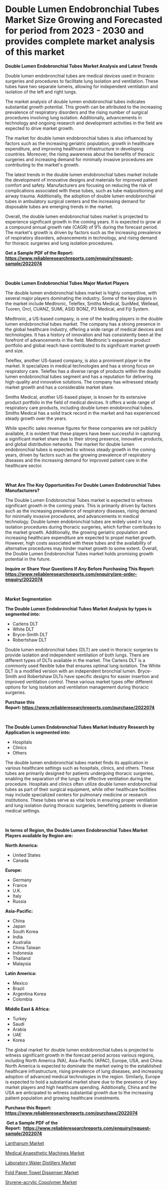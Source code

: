 <p><h1>Double Lumen Endobronchial Tubes Market Size Growing and Forecasted for period from 2023 - 2030 and provides complete market analysis of this market</h1></p><p><strong>Double Lumen Endobronchial Tubes Market Analysis and Latest Trends</strong></p>
<p><p>Double lumen endobronchial tubes are medical devices used in thoracic surgeries and procedures to facilitate lung isolation and ventilation. These tubes have two separate lumens, allowing for independent ventilation and isolation of the left and right lungs.</p><p>The market analysis of double lumen endobronchial tubes indicates substantial growth potential. This growth can be attributed to the increasing prevalence of respiratory disorders and the rising number of surgical procedures involving lung isolation. Additionally, advancements in technology and ongoing research and development activities in the field are expected to drive market growth.</p><p>The market for double lumen endobronchial tubes is also influenced by factors such as the increasing geriatric population, growth in healthcare expenditure, and improving healthcare infrastructure in developing countries. Moreover, the rising awareness about the benefits of thoracic surgeries and increasing demand for minimally invasive procedures are contributing to the market's growth.</p><p>The latest trends in the double lumen endobronchial tubes market include the development of innovative designs and materials for improved patient comfort and safety. Manufacturers are focusing on reducing the risk of complications associated with these tubes, such as tube malpositioning and airway trauma. Additionally, the adoption of double lumen endobronchial tubes in ambulatory surgical centers and the increasing demand for disposable tubes are emerging trends in the market.</p><p>Overall, the double lumen endobronchial tubes market is projected to experience significant growth in the coming years. It is expected to grow at a compound annual growth rate (CAGR) of 9% during the forecast period. The market's growth is driven by factors such as the increasing prevalence of respiratory disorders, advancements in technology, and rising demand for thoracic surgeries and lung isolation procedures.</p></p>
<p><strong>Get a Sample PDF of the Report:&nbsp; <a href="https://www.reliableresearchreports.com/enquiry/request-sample/2022074">https://www.reliableresearchreports.com/enquiry/request-sample/2022074</a></strong></p>
<p>&nbsp;</p>
<p><strong>Double Lumen Endobronchial Tubes Major Market Players</strong></p>
<p><p>The double lumen endobronchial tubes market is highly competitive, with several major players dominating the industry. Some of the key players in the market include Medtronic, Teleflex, Smiths Medical, SunMed, Wellead, Tuoren, Orcl, CUANZ, SUMI, ASID BONZ, P3 Medical, and Fiji System.</p><p>Medtronic, a US-based company, is one of the leading players in the double lumen endobronchial tubes market. The company has a strong presence in the global healthcare industry, offering a wide range of medical devices and technologies. It has a history of innovation and has consistently been at the forefront of advancements in the field. Medtronic's expansive product portfolio and global reach have contributed to its significant market growth and size.</p><p>Teleflex, another US-based company, is also a prominent player in the market. It specializes in medical technologies and has a strong focus on respiratory care. Teleflex has a diverse range of products within the double lumen endobronchial tubes segment and has a reputation for delivering high-quality and innovative solutions. The company has witnessed steady market growth and has a considerable market share.</p><p>Smiths Medical, another US-based player, is known for its extensive product portfolio in the field of medical devices. It offers a wide range of respiratory care products, including double lumen endobronchial tubes. Smiths Medical has a solid track record in the market and has experienced steady growth over the years.</p><p>While specific sales revenue figures for these companies are not publicly available, it is evident that these players have been successful in capturing a significant market share due to their strong presence, innovative products, and global distribution networks. The market for double lumen endobronchial tubes is expected to witness steady growth in the coming years, driven by factors such as the growing prevalence of respiratory diseases and the increasing demand for improved patient care in the healthcare sector.</p></p>
<p>&nbsp;</p>
<p><strong>What Are The Key Opportunities For Double Lumen Endobronchial Tubes Manufacturers?</strong></p>
<p><p>The Double Lumen Endobronchial Tubes market is expected to witness significant growth in the coming years. This is primarily driven by factors such as the increasing prevalence of respiratory diseases, rising demand for minimally invasive procedures, and advancements in medical technology. Double lumen endobronchial tubes are widely used in lung isolation procedures during thoracic surgeries, which further contributes to the market growth. Additionally, the growing geriatric population and increasing healthcare expenditure are expected to propel market growth. However, high costs associated with these tubes and the availability of alternative procedures may hinder market growth to some extent. Overall, the Double Lumen Endobronchial Tubes market holds promising growth potential in the future.</p></p>
<p><strong>Inquire or Share Your Questions If Any Before Purchasing This Report: <a href="https://www.reliableresearchreports.com/enquiry/pre-order-enquiry/2022074">https://www.reliableresearchreports.com/enquiry/pre-order-enquiry/2022074</a></strong></p>
<p>&nbsp;</p>
<p><strong>Market Segmentation</strong></p>
<p><strong>The Double Lumen Endobronchial Tubes Market Analysis by types is segmented into:</strong></p>
<p><ul><li>Carlens DLT</li><li>White DLT</li><li>Bryce-Smith DLT</li><li>Robertshaw DLT</li></ul></p>
<p><p>Double lumen endobronchial tubes (DLT) are used in thoracic surgeries to provide isolation and independent ventilation of both lungs. There are different types of DLTs available in the market. The Carlens DLT is a commonly used flexible tube that ensures optimal lung isolation. The White DLT is a modified version with an independent bronchial lumen. Bryce-Smith and Robertshaw DLTs have specific designs for easier insertion and improved ventilation control. These various market types offer different options for lung isolation and ventilation management during thoracic surgeries.</p></p>
<p><strong>Purchase this Report:&nbsp;<a href="https://www.reliableresearchreports.com/purchase/2022074">https://www.reliableresearchreports.com/purchase/2022074</a></strong></p>
<p>&nbsp;</p>
<p><strong>The Double Lumen Endobronchial Tubes Market Industry Research by Application is segmented into:</strong></p>
<p><ul><li>Hospitals</li><li>Clinics</li><li>Others</li></ul></p>
<p><p>The double lumen endobronchial tubes market finds its application in various healthcare settings such as hospitals, clinics, and others. These tubes are primarily designed for patients undergoing thoracic surgeries, enabling the separation of the lungs for effective ventilation during the procedure. Hospitals and clinics often utilize double lumen endobronchial tubes as part of their surgical equipment, while other healthcare facilities may include specialized centers for pulmonary medicine or research institutions. These tubes serve as vital tools in ensuring proper ventilation and lung isolation during thoracic surgeries, benefiting patients in diverse medical settings.</p></p>
<p>&nbsp;</p>
<p><strong>In terms of Region, the Double Lumen Endobronchial Tubes Market Players available by Region are:</strong></p>
<p>
    <p> <strong> North America: </strong>
        <ul>
            <li>United States</li>
            <li>Canada</li>
        </ul>
        </p> 
    <p> <strong> Europe: </strong>
        <ul>
            <li>Germany</li>
            <li>France</li>
            <li>U.K.</li>
            <li>Italy</li>
            <li>Russia</li>
        </ul>
        </p> 
    <p> <strong> Asia-Pacific: </strong>
        <ul>
            <li>China</li>
            <li>Japan</li>
            <li>South Korea</li>
            <li>India</li>
            <li>Australia</li>
            <li>China Taiwan</li>
            <li>Indonesia</li>
            <li>Thailand</li>
            <li>Malaysia</li>
        </ul>
        </p> 
    <p> <strong> Latin America: </strong>
        <ul>
            <li>Mexico</li>
            <li>Brazil</li>
            <li>Argentina Korea</li>
            <li>Colombia</li>
        </ul>
        </p> 
    <p> <strong> Middle East & Africa: </strong>
        <ul>
            <li>Turkey</li>
            <li>Saudi</li>
            <li>Arabia</li>
            <li>UAE</li>
            <li>Korea</li>
        </ul>
    </p>
    </p>
<p><p>The global market for double lumen endobronchial tubes is projected to witness significant growth in the forecast period across various regions, including North America (NA), Asia-Pacific (APAC), Europe, USA, and China. North America is expected to dominate the market owing to the established healthcare infrastructure, rising prevalence of lung diseases, and increasing adoption of advanced medical technologies in the region. Similarly, Europe is expected to hold a substantial market share due to the presence of key market players and high healthcare spending. Additionally, China and the USA are anticipated to witness substantial growth due to the increasing patient population and growing healthcare investments.</p></p>
<p><strong>Purchase this Report: <a href="https://www.reliableresearchreports.com/purchase/2022074">https://www.reliableresearchreports.com/purchase/2022074</a></strong></p>
<p>&nbsp;<strong>Get a Sample PDF of the Report:&nbsp;&nbsp;<a href="https://www.reliableresearchreports.com/enquiry/request-sample/2022074">https://www.reliableresearchreports.com/enquiry/request-sample/2022074</a></strong></p>
<p><strong></strong></p>
<p><p><a href="https://medium.com/@annaalexander40/lanthanum-market-competitive-analysis-market-trends-and-forecast-to-2030-74ed8c3ea1e1">Lanthanum Market</a></p><p><a href="https://github.com/luckyshygirl/Market-Research-Report-List-1/blob/main/medical-anaesthetic-machines-market.md">Medical Anaesthetic Machines Market</a></p><p><a href="https://github.com/gdfhhhj/Market-Research-Report-List-1/blob/main/laboratory-water-distillers-market.md">Laboratory Water Distillers Market</a></p><p><a href="https://medium.com/@alicehanson1974/decoding-fold-paper-towel-dispenser-market-metrics-market-share-trends-and-growth-patterns-7498d423e20b">Fold Paper Towel Dispenser Market</a></p><p><a href="https://medium.com/@shivay151299/styrene-acrylic-copolymer-market-comprehensive-assessment-by-type-application-and-geography-3af245f7e079">Styrene-acrylic Copolymer Market</a></p></p>